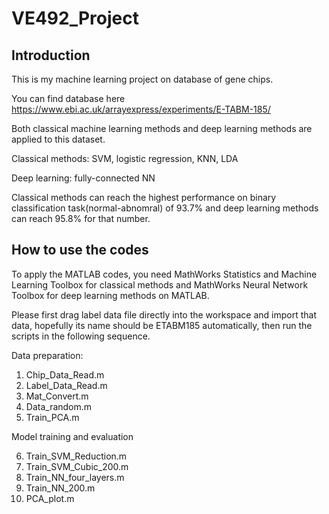 # VE492_Project

## Introduction

This is my machine learning project on database of gene chips.

You can find database here https://www.ebi.ac.uk/arrayexpress/experiments/E-TABM-185/

Both classical machine learning methods and deep learning methods are applied to this dataset.

Classical methods: SVM, logistic regression, KNN, LDA

Deep learning: fully-connected NN

Classical methods can reach the highest performance on binary classification task(normal-abnomral) of 93.7%  and deep learning methods can reach 95.8% for that number.



## How to use the codes

To apply the MATLAB codes, you need MathWorks Statistics and Machine Learning Toolbox for classical methods and MathWorks Neural Network Toolbox for deep learning methods on MATLAB.

Please first drag label data file directly into the workspace and import that data, hopefully its name should be ETABM185 automatically, then run the scripts in the following sequence.

Data preparation:

1. Chip_Data_Read.m
2. Label_Data_Read.m
3. Mat_Convert.m
4. Data_random.m
5. Train_PCA.m

Model training and evaluation

6. Train_SVM_Reduction.m
7. Train_SVM_Cubic_200.m
8. Train_NN_four_layers.m
9. Train_NN_200.m
10. PCA_plot.m